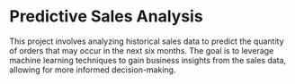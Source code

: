 # Predictive Sales Analysis
This project involves analyzing historical sales data to predict the quantity of orders that may occur in the next six months. The goal is to leverage machine learning techniques to gain business insights from the sales data, allowing for more informed decision-making.
